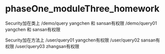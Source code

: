 # phaseOne_moduleThree_homework
Security加在类上
/demo/query yangchen 和 sansan有权限
/demo/query01 yangchen 和 sansan有权限

Security加在方法上
/user/query01 yangchen有权限
/user/query02 sansan有权限
/user/query03 zhangsan有权限

